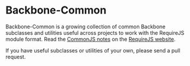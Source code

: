 Backbone-Common
===============
Backbone-Common is a growing collection of common Backbone subclasses and
utilities useful across projects to work with the RequireJS module format.
Read the [CommonJS notes](http://requirejs.org/docs/commonjs.html) on the
[RequireJS website](http://requirejs.org).

If you have useful subclasses or utilities of your own, please send a pull
request.
